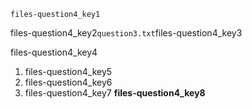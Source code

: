 ```ngMeta
files-question4_key1
```
files-question4_key2`question3.txt`files-question4_key3

files-question4_key4

1. files-question4_key5
2. files-question4_key6
3. files-question4_key7
**files-question4_key8**